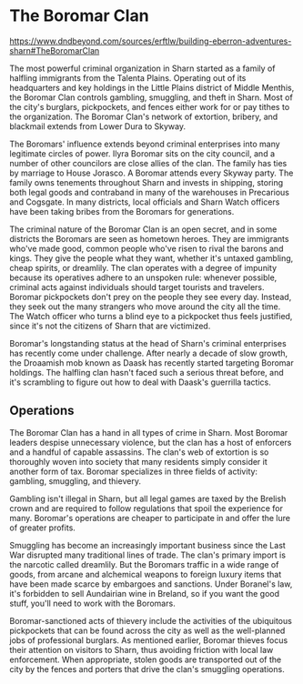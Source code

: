 # The Boromar Clan

https://www.dndbeyond.com/sources/erftlw/building-eberron-adventures-sharn#TheBoromarClan

The most powerful criminal organization in Sharn started as a family of halfling immigrants from the Talenta Plains. Operating out of its headquarters and key holdings in the Little Plains district of Middle Menthis, the Boromar Clan controls gambling, smuggling, and theft in Sharn. Most of the city's burglars, pickpockets, and fences either work for or pay tithes to the organization. The Boromar Clan's network of extortion, bribery, and blackmail extends from Lower Dura to Skyway.

The Boromars' influence extends beyond criminal enterprises into many legitimate circles of power. Ilyra Boromar sits on the city council, and a number of other councilors are close allies of the clan. The family has ties by marriage to House Jorasco. A Boromar attends every Skyway party. The family owns tenements throughout Sharn and invests in shipping, storing both legal goods and contraband in many of the warehouses in Precarious and Cogsgate. In many districts, local officials and Sharn Watch officers have been taking bribes from the Boromars for generations.

The criminal nature of the Boromar Clan is an open secret, and in some districts the Boromars are seen as hometown heroes. They are immigrants who've made good, common people who've risen to rival the barons and kings. They give the people what they want, whether it's untaxed gambling, cheap spirits, or dreamlily. The clan operates with a degree of impunity because its operatives adhere to an unspoken rule: whenever possible, criminal acts against individuals should target tourists and travelers. Boromar pickpockets don't prey on the people they see every day. Instead, they seek out the many strangers who move around the city all the time. The Watch officer who turns a blind eye to a pickpocket thus feels justified, since it's not the citizens of Sharn that are victimized.

Boromar's longstanding status at the head of Sharn's criminal enterprises has recently come under challenge. After nearly a decade of slow growth, the Droaamish mob known as Daask has recently started targeting Boromar holdings. The halfling clan hasn't faced such a serious threat before, and it's scrambling to figure out how to deal with Daask's guerrilla tactics.

## Operations

The Boromar Clan has a hand in all types of crime in Sharn. Most Boromar leaders despise unnecessary violence, but the clan has a host of enforcers and a handful of capable assassins. The clan's web of extortion is so thoroughly woven into society that many residents simply consider it another form of tax. Boromar specializes in three fields of activity: gambling, smuggling, and thievery.

Gambling isn't illegal in Sharn, but all legal games are taxed by the Brelish crown and are required to follow regulations that spoil the experience for many. Boromar's operations are cheaper to participate in and offer the lure of greater profits.

Smuggling has become an increasingly important business since the Last War disrupted many traditional lines of trade. The clan's primary import is the narcotic called dreamlily. But the Boromars traffic in a wide range of goods, from arcane and alchemical weapons to foreign luxury items that have been made scarce by embargoes and sanctions. Under Boranel's law, it's forbidden to sell Aundairian wine in Breland, so if you want the good stuff, you'll need to work with the Boromars.

Boromar-sanctioned acts of thievery include the activities of the ubiquitous pickpockets that can be found across the city as well as the well-planned jobs of professional burglars. As mentioned earlier, Boromar thieves focus their attention on visitors to Sharn, thus avoiding friction with local law enforcement. When appropriate, stolen goods are transported out of the city by the fences and porters that drive the clan's smuggling operations.
